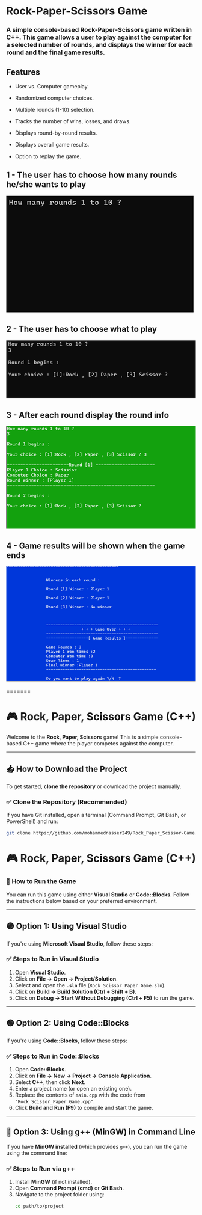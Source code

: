 # Rock-Paper-Scissors Game

### A simple console-based Rock-Paper-Scissors game written in C++. This game allows a user to play against the computer for a selected number of rounds, and displays the winner for each round and the final game results.

## Features

* User vs. Computer gameplay.

* Randomized computer choices.

* Multiple rounds (1-10) selection.

* Tracks the number of wins, losses, and draws.

* Displays round-by-round results.

* Displays overall game results.

* Option to replay the game.



## 1 - The user has to choose how many rounds he/she wants to play 

![image alt](images/Rounds.png)

## 2 - The user has to choose what to play 

![image alt](images/UserChoice.png)

## 3 - After each round display the round info 

![image alt](images/displayRoundInfo.png)

## 4 - Game results will be shown when the game ends 

![image alt](images/GameResults.png)


=======

# 🎮 Rock, Paper, Scissors Game (C++)

Welcome to the **Rock, Paper, Scissors** game! This is a simple console-based C++ game where the player competes against the computer.


---

## 📥 How to Download the Project  

To get started, **clone the repository** or download the project manually.

### ✅ **Clone the Repository (Recommended)**
If you have Git installed, open a terminal (Command Prompt, Git Bash, or PowerShell) and run:

```bash
git clone https://github.com/mohammednasser249/Rock_Paper_Scissor-Game.git
```

# 🎮 Rock, Paper, Scissors Game (C++)
### 🚀 How to Run the Game  

You can run this game using either **Visual Studio** or **Code::Blocks**. Follow the instructions below based on your preferred environment.

---

## 🟣 Option 1: Using Visual Studio  
If you're using **Microsoft Visual Studio**, follow these steps:

### ✅ **Steps to Run in Visual Studio**  
1. Open **Visual Studio**.  
2. Click on **File → Open → Project/Solution**.  
3. Select and open the **`.sln`** file (`Rock_Scissor_Paper Game.sln`).  
4. Click on **Build → Build Solution (Ctrl + Shift + B)**.  
5. Click on **Debug → Start Without Debugging (Ctrl + F5)** to run the game.  

---

## 🟢 Option 2: Using Code::Blocks  
If you're using **Code::Blocks**, follow these steps:

### ✅ **Steps to Run in Code::Blocks**  
1. Open **Code::Blocks**.  
2. Click on **File → New → Project → Console Application**.  
3. Select **C++**, then click **Next**.  
4. Enter a project name (or open an existing one).  
5. Replace the contents of `main.cpp` with the code from `"Rock_Scissor_Paper Game.cpp"`.  
6. Click **Build and Run (F9)** to compile and start the game.  

---

## 🔧 Option 3: Using g++ (MinGW) in Command Line  
If you have **MinGW installed** (which provides `g++`), you can run the game using the command line:

### ✅ **Steps to Run via g++**
1. Install **MinGW** (if not installed).
2. Open **Command Prompt (cmd)** or **Git Bash**.
3. Navigate to the project folder using:
   ```bash
   cd path/to/project
